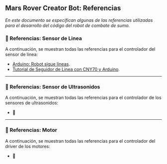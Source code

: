 ## Mars Rover Creator Bot: Referencias

*En este documento se especifican algunas de las referencias utilizadas para el desarrollo del código del robot de combate de sumo.*

### :bookmark: Referencias: Sensor de Linea

A continuación, se muestran todas las referencias para el controlador del sensor de linea:

* [Arduino: Robot sigue lineas](https://tecnopatafisica.com/tecno3eso/teoria/robotica/105-arduino-robot-siguelineas).
* [Tutorial de Seguidor de Linea con CNY70 y Arduino](https://www.youtube.com/watch?v=g83Z-Ymjf7w).

****

### :bookmark: Referencias: Sensor de Ultrasonidos

A continuación, se muestran todas las referencias para el controlador de los sensores de ultrasonidos:

* :construction:

****

### :bookmark: Referencias: Motor

A continuación, se muestran todas las referencias para el controlador del driver de los motores:

* :construction:
